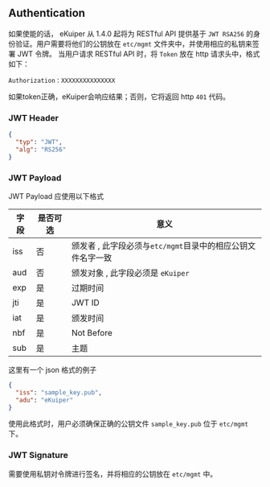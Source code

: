 ## Authentication

如果使能的话， eKuiper 从 1.4.0 起将为 RESTful API 提供基于 `JWT RSA256` 的身份验证。用户需要将他们的公钥放在 `etc/mgmt` 文件夹中，并使用相应的私钥来签署 JWT 令牌。
当用户请求 RESTful API 时，将 `Token` 放在 http 请求头中，格式如下：
```
Authorization：XXXXXXXXXXXXXXX
```
如果token正确，eKuiper会响应结果；否则，它将返回 http `401` 代码。


### JWT Header

```json
{
  "typ": "JWT",
  "alg": "RS256"
}
```


### JWT Payload
JWT Payload 应使用以下格式

| 字段  | 是否可选 | 意义                                    |
|-----|------|---------------------------------------|
| iss | 否    | 颁发者 ,  此字段必须与`etc/mgmt`目录中的相应公钥文件名字一致 |
| aud | 否    | 颁发对象 , 此字段必须是 `eKuiper`               |
| exp | 是    | 过期时间                                  |
| jti | 是    | JWT ID                                |
| iat | 是    | 颁发时间                                  |
| nbf | 是    | Not Before                            |
| sub | 是    | 主题                                    |

这里有一个 json 格式的例子
```json
{
  "iss": "sample_key.pub",
  "adu": "eKuiper"
}
```
使用此格式时，用户必须确保正确的公钥文件 `sample_key.pub` 位于 `etc/mgmt` 下。

### JWT Signature

需要使用私钥对令牌进行签名，并将相应的公钥放在 `etc/mgmt` 中。
